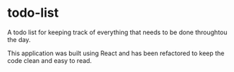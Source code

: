 # todo-list

A todo list for keeping track of everything that needs to be done throughtou the day.

This application was built using React and has been refactored to keep the code clean and easy to read.
